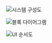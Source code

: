 
![시스템 구성도](https://github.com/Re-Note/PRODBEGS/assets/92203627/cf61bbe8-5f67-4d60-ac32-bd1acde2e8bb)

![블록 다이어그램](https://github.com/Re-Note/PRODBEGS/assets/92203627/1c3559c5-cf80-4396-ae23-194fd05d83cc)

![UI 순서도](https://github.com/Re-Note/PRODBEGS/assets/92203627/5ae9c843-d3f9-4117-a99c-e81dd84142ed)
